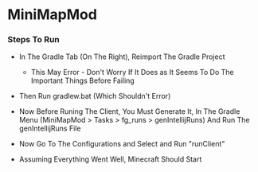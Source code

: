 # MiniMapMod

### Steps To Run
* In The Gradle Tab (On The Right), Reimport The Gradle Project
    * This May Error - Don't Worry If It Does as It Seems To Do The Important Things Before Failing
* Then Run gradlew.bat (Which Shouldn't Error)

* Now Before Runing The Client, You Must Generate It, In The Gradle Menu (MiniMapMod > Tasks > fg_runs > genIntellijRuns) And Run The genIntellijRuns File 

* Now Go To The Configurations and Select and Run "runClient"
* Assuming Everything Went Well, Minecraft Should Start
